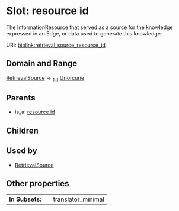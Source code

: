 
# Slot: resource id


The InformationResource that served as a source for the knowledge expressed in an Edge, or data used to generate this knowledge.

URI: [biolink:retrieval_source_resource_id](https://w3id.org/biolink/retrieval_source_resource_id)


## Domain and Range

[RetrievalSource](RetrievalSource.md) &#8594;  <sub>1..1</sub> [Uriorcurie](types/Uriorcurie.md)

## Parents

 *  is_a: [resource id](resource_id.md)

## Children


## Used by

 * [RetrievalSource](RetrievalSource.md)

## Other properties

|  |  |  |
| --- | --- | --- |
| **In Subsets:** | | translator_minimal |

